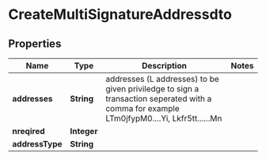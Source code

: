 

# CreateMultiSignatureAddressdto


## Properties

| Name | Type | Description | Notes |
|------------ | ------------- | ------------- | -------------|
|**addresses** | **String** | addresses (L addresses) to be given priviledge to sign a transaction seperated with a comma for example LTm0jfypM0....Yi, Lkfr5tt......Mn |  |
|**nreqired** | **Integer** |  |  |
|**addressType** | **String** |  |  |



